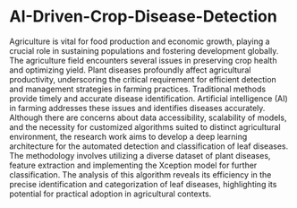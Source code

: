 # AI-Driven-Crop-Disease-Detection
Agriculture is vital for food production and economic growth, playing a crucial role in sustaining populations and fostering development globally. The agriculture field encounters several issues in preserving crop health and optimizing yield. Plant diseases profoundly affect agricultural productivity, underscoring the critical requirement for efficient detection and management strategies in farming practices. Traditional methods provide timely and accurate disease identification. Artificial intelligence (AI) in farming addresses these issues and identifies diseases accurately. Although there are concerns about data accessibility, scalability of models, and the necessity for customized algorithms suited to distinct agricultural environment, the research work aims to develop a deep learning architecture for the automated detection and classification of leaf diseases. The methodology involves utilizing a diverse dataset of plant diseases, feature extraction and implementing the Xception model for further classification. The analysis of this algorithm reveals its efficiency in the precise identification and categorization of leaf diseases, highlighting its potential for practical adoption in agricultural contexts.

